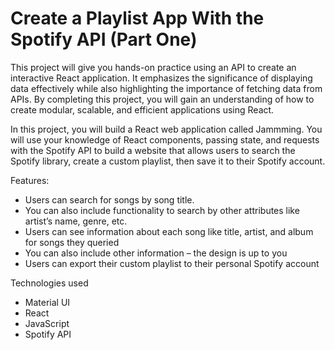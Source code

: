 # Create a Playlist App With the Spotify API (Part One)

This project will give you hands-on practice using an API to create an interactive React application. It emphasizes the significance of displaying data effectively while also highlighting the importance of fetching data from APIs. By completing this project, you will gain an understanding of how to create modular, scalable, and efficient applications using React.

In this project, you will build a React web application called Jammming. You will use your knowledge of React components, passing state, and requests with the Spotify API to build a website that allows users to search the Spotify library, create a custom playlist, then save it to their Spotify account.

Features:

- Users can search for songs by song title.
- You can also include functionality to search by other attributes like artist’s name, genre, etc.
- Users can see information about each song like title, artist, and album for songs they queried
- You can also include other information – the design is up to you
- Users can export their custom playlist to their personal Spotify account

Technologies used

- Material UI
- React
- JavaScript
- Spotify API

